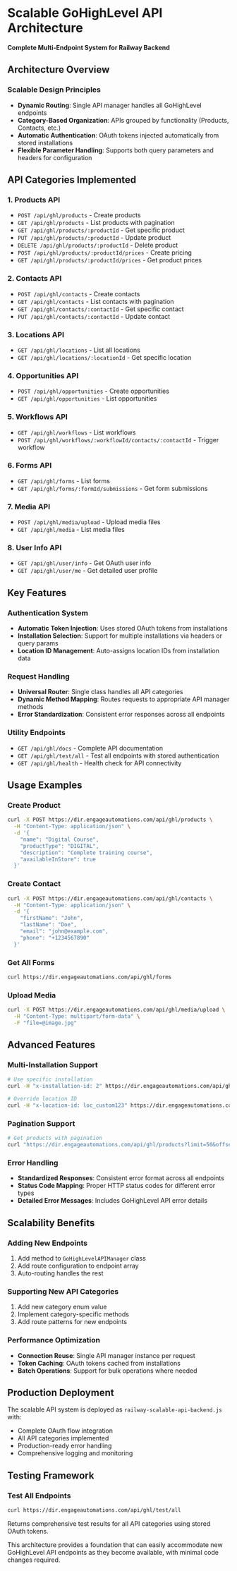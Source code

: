 # Scalable GoHighLevel API Architecture
**Complete Multi-Endpoint System for Railway Backend**

## Architecture Overview

### Scalable Design Principles
- **Dynamic Routing**: Single API manager handles all GoHighLevel endpoints
- **Category-Based Organization**: APIs grouped by functionality (Products, Contacts, etc.)
- **Automatic Authentication**: OAuth tokens injected automatically from stored installations
- **Flexible Parameter Handling**: Supports both query parameters and headers for configuration

## API Categories Implemented

### 1. Products API
- `POST /api/ghl/products` - Create products
- `GET /api/ghl/products` - List products with pagination
- `GET /api/ghl/products/:productId` - Get specific product
- `PUT /api/ghl/products/:productId` - Update product
- `DELETE /api/ghl/products/:productId` - Delete product
- `POST /api/ghl/products/:productId/prices` - Create pricing
- `GET /api/ghl/products/:productId/prices` - Get product prices

### 2. Contacts API
- `POST /api/ghl/contacts` - Create contacts
- `GET /api/ghl/contacts` - List contacts with pagination
- `GET /api/ghl/contacts/:contactId` - Get specific contact
- `PUT /api/ghl/contacts/:contactId` - Update contact

### 3. Locations API
- `GET /api/ghl/locations` - List all locations
- `GET /api/ghl/locations/:locationId` - Get specific location

### 4. Opportunities API
- `POST /api/ghl/opportunities` - Create opportunities
- `GET /api/ghl/opportunities` - List opportunities

### 5. Workflows API
- `GET /api/ghl/workflows` - List workflows
- `POST /api/ghl/workflows/:workflowId/contacts/:contactId` - Trigger workflow

### 6. Forms API
- `GET /api/ghl/forms` - List forms
- `GET /api/ghl/forms/:formId/submissions` - Get form submissions

### 7. Media API
- `POST /api/ghl/media/upload` - Upload media files
- `GET /api/ghl/media` - List media files

### 8. User Info API
- `GET /api/ghl/user/info` - Get OAuth user info
- `GET /api/ghl/user/me` - Get detailed user profile

## Key Features

### Authentication System
- **Automatic Token Injection**: Uses stored OAuth tokens from installations
- **Installation Selection**: Support for multiple installations via headers or query params
- **Location ID Management**: Auto-assigns location IDs from installation data

### Request Handling
- **Universal Router**: Single class handles all API categories
- **Dynamic Method Mapping**: Routes requests to appropriate API manager methods
- **Error Standardization**: Consistent error responses across all endpoints

### Utility Endpoints
- `GET /api/ghl/docs` - Complete API documentation
- `GET /api/ghl/test/all` - Test all endpoints with stored authentication
- `GET /api/ghl/health` - Health check for API connectivity

## Usage Examples

### Create Product
```bash
curl -X POST https://dir.engageautomations.com/api/ghl/products \
  -H "Content-Type: application/json" \
  -d '{
    "name": "Digital Course",
    "productType": "DIGITAL",
    "description": "Complete training course",
    "availableInStore": true
  }'
```

### Create Contact
```bash
curl -X POST https://dir.engageautomations.com/api/ghl/contacts \
  -H "Content-Type: application/json" \
  -d '{
    "firstName": "John",
    "lastName": "Doe",
    "email": "john@example.com",
    "phone": "+1234567890"
  }'
```

### Get All Forms
```bash
curl https://dir.engageautomations.com/api/ghl/forms
```

### Upload Media
```bash
curl -X POST https://dir.engageautomations.com/api/ghl/media/upload \
  -H "Content-Type: multipart/form-data" \
  -F "file=@image.jpg"
```

## Advanced Features

### Multi-Installation Support
```bash
# Use specific installation
curl -H "x-installation-id: 2" https://dir.engageautomations.com/api/ghl/products

# Override location ID
curl -H "x-location-id: loc_custom123" https://dir.engageautomations.com/api/ghl/products
```

### Pagination Support
```bash
# Get products with pagination
curl "https://dir.engageautomations.com/api/ghl/products?limit=50&offset=100"
```

### Error Handling
- **Standardized Responses**: Consistent error format across all endpoints
- **Status Code Mapping**: Proper HTTP status codes for different error types
- **Detailed Error Messages**: Includes GoHighLevel API error details

## Scalability Benefits

### Adding New Endpoints
1. Add method to `GoHighLevelAPIManager` class
2. Add route configuration to endpoint array
3. Auto-routing handles the rest

### Supporting New API Categories
1. Add new category enum value
2. Implement category-specific methods
3. Add route patterns for new endpoints

### Performance Optimization
- **Connection Reuse**: Single API manager instance per request
- **Token Caching**: OAuth tokens cached from installations
- **Batch Operations**: Support for bulk operations where needed

## Production Deployment

The scalable API system is deployed as `railway-scalable-api-backend.js` with:
- Complete OAuth flow integration
- All API categories implemented
- Production-ready error handling
- Comprehensive logging and monitoring

## Testing Framework

### Test All Endpoints
```bash
curl https://dir.engageautomations.com/api/ghl/test/all
```

Returns comprehensive test results for all API categories using stored OAuth tokens.

This architecture provides a foundation that can easily accommodate new GoHighLevel API endpoints as they become available, with minimal code changes required.